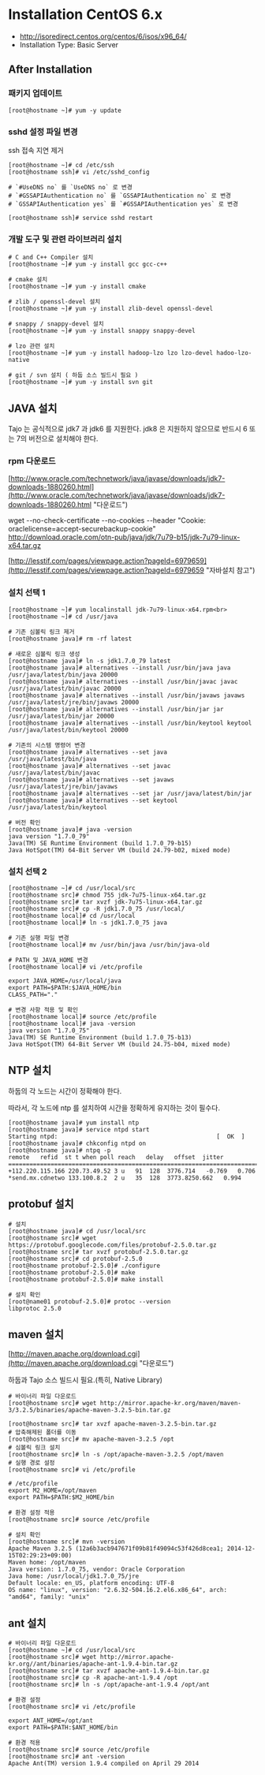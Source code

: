 # Installation CentOS 6.x #

- http://isoredirect.centos.org/centos/6/isos/x96_64/
- Installation Type: Basic Server

## After Installation ##

### 패키지 업데이트 ###

    [root@hostname ~]# yum -y update

### sshd 설정 파일 변경 ###
ssh 접속 지연 제거

    [root@hostname ~]# cd /etc/ssh
    [root@hostname ssh]# vi /etc/sshd_config

    # `#UseDNS no` 를 `UseDNS no` 로 변경
    # `#GSSAPIAuthentication no` 를 `GSSAPIAuthentication no` 로 변경
    # `GSSAPIAuthentication yes` 를 `#GSSAPIAuthentication yes` 로 변경

	[root@hostname ssh]# service sshd restart	

### 개발 도구 및 관련 라이브러리 설치 ###

	# C and C++ Compiler 설치
	[root@hostname ~]# yum -y install gcc gcc-c++
	
	# cmake 설치
	[root@hostname ~]# yum -y install cmake 

	# zlib / openssl-devel 설치
	[root@hostname ~]# yum -y install zlib-devel openssl-devel 

	# snappy / snappy-devel 설치
	[root@hostname ~]# yum -y install snappy snappy-devel

	# lzo 관련 설치
	[root@hostname ~]# yum -y install hadoop-lzo lzo lzo-devel hadoo-lzo-native

	# git / svn 설치 ( 하둡 소스 빌드시 필요 )
	[root@hostname ~]# yum -y install svn git


## JAVA 설치 ##

Tajo 는 공식적으로 jdk7 과 jdk6 를 지원한다. jdk8 은 지원하지 않으므로 반드시 6 또는 7의 버전으로 설치해야 한다.

### rpm 다운로드 ###

[http://www.oracle.com/technetwork/java/javase/downloads/jdk7-downloads-1880260.html](http://www.oracle.com/technetwork/java/javase/downloads/jdk7-downloads-1880260.html "다운로드")

wget --no-check-certificate --no-cookies --header "Cookie: oraclelicense=accept-securebackup-cookie" http://download.oracle.com/otn-pub/java/jdk/7u79-b15/jdk-7u79-linux-x64.tar.gz

[http://lesstif.com/pages/viewpage.action?pageId=6979659](http://lesstif.com/pages/viewpage.action?pageId=6979659 "자바설치 참고")

### 설치 선택 1 ###

    [root@hostname ~]# yum localinstall jdk-7u79-linux-x64.rpm<br>
    [root@hostname ~]# cd /usr/java
  
	# 기존 심볼릭 링크 제거
    [root@hostname java]# rm -rf latest

	# 새로운 심볼릭 링크 생성
    [root@hostname java]# ln -s jdk1.7.0_79 latest
    [root@hostname java]# alternatives --install /usr/bin/java java /usr/java/latest/bin/java 20000
    [root@hostname java]# alternatives --install /usr/bin/javac javac /usr/java/latest/bin/javac 20000
    [root@hostname java]# alternatives --install /usr/bin/javaws javaws /usr/java/latest/jre/bin/javaws 20000
    [root@hostname java]# alternatives --install /usr/bin/jar jar /usr/java/latest/bin/jar 20000
	[root@hostname java]# alternatives --install /usr/bin/keytool keytool /usr/java/latest/bin/keytool 20000
     
	# 기존의 시스템 명령어 변경
    [root@hostname java]# alternatives --set java /usr/java/latest/bin/java
    [root@hostname java]# alternatives --set javac /usr/java/latest/bin/javac
    [root@hostname java]# alternatives --set javaws /usr/java/latest/jre/bin/javaws
    [root@hostname java]# alternatives --set jar /usr/java/latest/bin/jar
    [root@hostname java]# alternatives --set keytool /usr/java/latest/bin/keytool

	# 버전 확인
    [root@hostname java]# java -version
    java version "1.7.0_79"
    Java(TM) SE Runtime Environment (build 1.7.0_79-b15)
    Java HotSpot(TM) 64-Bit Server VM (build 24.79-b02, mixed mode)

### 설치 선택 2 ###

    [root@hostname ~]# cd /usr/local/src
	[root@hostname src]# chmod 755 jdk-7u75-linux-x64.tar.gz
    [root@hostname src]# tar xvzf jdk-7u75-linux-x64.tar.gz
	[root@hostname src]# cp -R jdk1.7.0_75 /usr/local/
	[root@hostname local]# cd /usr/local
	[root@hostname local]# ln -s jdk1.7.0_75 java
  
	# 기존 실행 파일 변경
    [root@hostname local]# mv /usr/bin/java /usr/bin/java-old
	
	# PATH 및 JAVA_HOME 변경
	[root@hostname local]# vi /etc/profile

	export JAVA_HOME=/usr/local/java
	export PATH=$PATH:$JAVA_HOME/bin
	CLASS_PATH="."

	# 변경 사항 적용 및 확인
    [root@hostname local]# source /etc/profile
	[root@hostname local]# java -version
    java version "1.7.0_75"
	Java(TM) SE Runtime Environment (build 1.7.0_75-b13)
	Java HotSpot(TM) 64-Bit Server VM (build 24.75-b04, mixed mode)

## NTP 설치 ##

하둡의 각 노드는 시간이 정확해야 한다.

따라서, 각 노드에 ntp 를 설치하여 시간을 정확하게 유지하는 것이 필수다.

    [root@hostname java]# yum install ntp
	[root@hostname java]# service ntpd start
	Starting ntpd:                                             [  OK  ]
	[root@hostname java]# chkconfig ntpd on
    [root@hostname java]# ntpq -p
    remote   refid  st t when poll reach   delay   offset  jitter
    ==============================================================================
    +112.220.115.166 220.73.49.52 3 u   91  128  3776.714   -0.769   0.706
    *send.mx.cdnetwo 133.100.8.2  2 u   35  128  3773.8250.662   0.994	

## protobuf 설치 ##

	# 설치
    [root@hostname java]# cd /usr/local/src
	[root@hostname src]# wget https://protobuf.googlecode.com/files/protobuf-2.5.0.tar.gz
	[root@hostname src]# tar xvzf protobuf-2.5.0.tar.gz
	[root@hostname src]# cd protobuf-2.5.0
	[root@hostname protobuf-2.5.0]# ./configure
	[root@hostname protobuf-2.5.0]# make
	[root@hostname protobuf-2.5.0]# make install
	
	# 설치 확인
	[root@name01 protobuf-2.5.0]# protoc --version
	libprotoc 2.5.0

## maven 설치 ##

[http://maven.apache.org/download.cgi](http://maven.apache.org/download.cgi "다운로드")

하둡과 Tajo 소스 빌드시 필요.(특히, Native Library)

	# 바이너리 파일 다운로드
	[root@hostname src]# wget http://mirror.apache-kr.org/maven/maven-3/3.2.5/binaries/apache-maven-3.2.5-bin.tar.gz

	[root@hostname src]# tar xvzf apache-maven-3.2.5-bin.tar.gz
	# 압축해제된 폴더를 이동
	[root@hostname src]# mv apache-maven-3.2.5 /opt
	# 심볼릭 링크 설치
	[root@hostname src]# ln -s /opt/apache-maven-3.2.5 /opt/maven
	# 실행 경로 설정
	[root@hostname src]# vi /etc/profile
	
	# /etc/profile
	export M2_HOME=/opt/maven
	export PATH=$PATH:$M2_HOME/bin

	# 환경 설정 적용
	[root@hostname src]# source /etc/profile

	# 설치 확인
	[root@hostname src]# mvn -version
	Apache Maven 3.2.5 (12a6b3acb947671f09b81f49094c53f426d8cea1; 2014-12-15T02:29:23+09:00)
	Maven home: /opt/maven
	Java version: 1.7.0_75, vendor: Oracle Corporation
	Java home: /usr/local/jdk1.7.0_75/jre
	Default locale: en_US, platform encoding: UTF-8
	OS name: "linux", version: "2.6.32-504.16.2.el6.x86_64", arch: "amd64", family: "unix"

## ant 설치 ##

	# 바이너리 파일 다운로드
	[root@hostname ~]# cd /usr/local/src 
	[root@hostname src]# wget http://mirror.apache-kr.org//ant/binaries/apache-ant-1.9.4-bin.tar.gz
	[root@hostname src]# tar xvzf apache-ant-1.9.4-bin.tar.gz
	[root@hostname src]# cp -R apache-ant-1.9.4 /opt
	[root@hostname src]# ln -s /opt/apache-ant-1.9.4 /opt/ant

	# 환경 설정
	[root@hostname src]# vi /etc/profile
	
	export ANT_HOME=/opt/ant
	export PATH=$PATH:$ANT_HOME/bin

	# 환경 적용
	[root@hostname src]# source /etc/profile
	[root@hostname src]# ant -version
	Apache Ant(TM) version 1.9.4 compiled on April 29 2014

	
	

